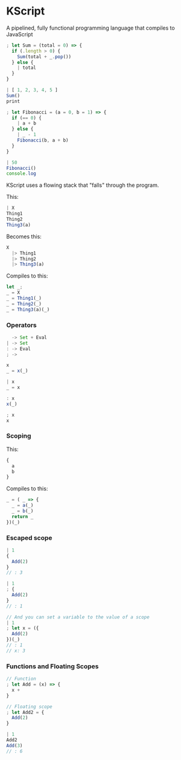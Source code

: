 # KScript

A pipelined, fully functional programming language that compiles to JavaScript

```js
; let Sum = (total = 0) => {
  if (.length > 0) {
    Sum(total + _.pop())
  } else {
    | total
  }
}

| [ 1, 2, 3, 4, 5 ]
Sum()
print

; let Fibonacci = (a = 0, b = 1) => {
  if (== 0) {
    | a + b
  } else {
    | _ - 1
    Fibonacci(b, a + b)
  }
}

| 50
Fibonacci()
console.log
```

KScript uses a flowing stack that "falls" through the program.

This:

```js
| X
Thing1
Thing2
Thing3(a)
```

Becomes this:

```js
X
  |> Thing1
  |> Thing2
  |> Thing3(a)
```

Compiles to this:

```js
let _;
_ = X
_ = Thing1(_)
_ = Thing2(_)
_ = Thing3(a)(_)
```

### Operators

```js
  -> Set + Eval
| -> Set
: -> Eval
; ->

x
_ = x(_)

| x
_ = x

: x
x(_)

; x
x
```

### Scoping

This:

```js
{
  a
  b
}
```

Compiles to this:

```js
_ = ( _ => {
  _ = a(_)
  _ = b(_)
  return _
})(_)
```

### Escaped scope

```js
| 1
{
  Add(2)
}
// : 3

| 1
; {
  Add(2)
}
// : 1

// And you can set a variable to the value of a scope
| 1
; let x = ({
  Add(2)
})(_)
// : 1
// x: 3
```

### Functions and Floating Scopes

```js
// Function
; let Add = (x) => {
  x +
}

// Floating scope
; let Add2 = {
  Add(2)
}

| 1
Add2
Add(3)
// : 6
```
